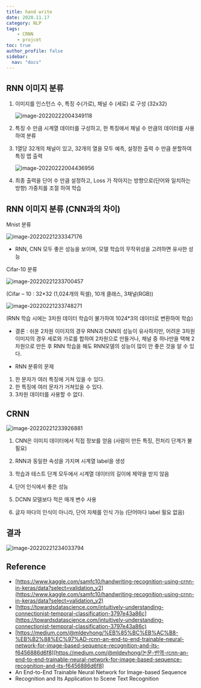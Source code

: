 ```yaml
---
title: hand write
date: 2020.11.17
category: NLP
tags:
    - CRNN
    - projcet
toc: true
author_profile: false
sidebar:
  nav: "docs"
---
```


## RNN 이미지 분류

1. 이미지를 인스턴스 수, 특징 수(가로), 채널 수 (세로) 로 구성 (32x32)

   ![image-20220222004349118](../../assets/images/2022-02-21-handwrite1/image-20220222004349118.png)

2. 특징 수 만큼 시계열 데이터를 구성하고, 한 특징에서 채널 수 만큼의 데이터를 사용하여 분류 

3. 1열당 32개의 채널이 있고, 32개의 열을 모두 예측, 설정한 출력 수 만큼 분할하여 특징 맵 출력

   ![image-20220222004436956](../../assets/images/2022-02-21-handwrite1/image-20220222004436956.png)

4. 최종 출력을 단어 수 만큼 설정하고, Loss 가 작아지는 방향으로(단어와 일치하는 방향) 가중치를 조절 하여 학습 


## RNN 이미지 분류 (CNN과의 차이)

Mnist 분류

![image-20220221233347176](../../assets/images/2022-02-21-handwrite/image-20220221233347176.png)

- RNN, CNN 모두 좋은 성능을 보이며, 모델 학습의 무작위성을 고려하면 유사한 성능

Cifar-10 분류

![image-20220221233700457](../../assets/images/2022-02-21-handwrite/image-20220221233700457.png)

(Cifar – 10 : 32*32 (1,024개의 픽셀), 10개 클래스, 3채널(RGB))

![image-20220221233748271](../../assets/images/2022-02-21-handwrite/image-20220221233748271.png)

(RNN 학습 시에는 3차원 데이터 학습이 불가하여 1024*3의 데이터로 변환하여 학습)

- 결론 : 쉬운 2차원 이미지의 경우 RNN과 CNN의 성능이 유사하지만, 어려운 3차원 이미지의 경우 세로와 가로를 합하여 2차원으로 만들거나, 채널 중 하나만을 택해 2차원으로 만든 후 RNN 학습을 해도 RNN모델의 성능이 많이 안 좋은 것을 알 수 있다.

- RNN 분류의 문제

1. 한 문자가 여러 특징에 거쳐 있을 수 있다.
2. 한 특징에 여러 문자가 거쳐있을 수 있다.
3. 3차원 데이터를 사용할 수 없다.

## CRNN

![image-20220221233926881](../../assets/images/2022-02-21-handwrite/image-20220221233926881.png)

1. CNN은 이미지 데이터에서 직접 정보를 얻음 (사람이 만든 특징, 전처리 단계가 불필요)

2. RNN과 동일한 속성을 가지며 시계열 label을 생성

3. 학습과 테스트 단계 모두에서 시계열 데이터의 길이에 제약을 받지 않음

4. 단어 인식에서 좋은 성능

5. DCNN 모델보다 적은 매개 변수 사용

6. 글자 마다의 인식이 아니라, 단어 자체를 인식 가능 (단어마다 label 필요 없음)

## 결과

![image-20220221234033794](../../assets/images/2022-02-21-handwrite/image-20220221234033794.png)

## Reference

- [https://www.kaggle.com/samfc10/handwriting-recognition-using-crnn-in-keras/data?select=validation_v2](https://www.kaggle.com/samfc10/handwriting-recognition-using-crnn-in-keras/data?select=validation_v2)
- [https://towardsdatascience.com/intuitively-understanding-connectionist-temporal-classification-3797e43a86c](https://towardsdatascience.com/intuitively-understanding-connectionist-temporal-classification-3797e43a86c)
- [https://medium.com/@mldevhong/%EB%85%BC%EB%AC%B8-%EB%B2%88%EC%97%AD-rcnn-an-end-to-end-trainable-neural-network-for-image-based-sequence-recognition-and-its-f6456886d6f8](https://medium.com/@mldevhong/논문-번역-rcnn-an-end-to-end-trainable-neural-network-for-image-based-sequence-recognition-and-its-f6456886d6f8)
- An End-to-End Trainable Neural Network for Image-based Sequence
- Recognition and Its Application to Scene Text Recognition
